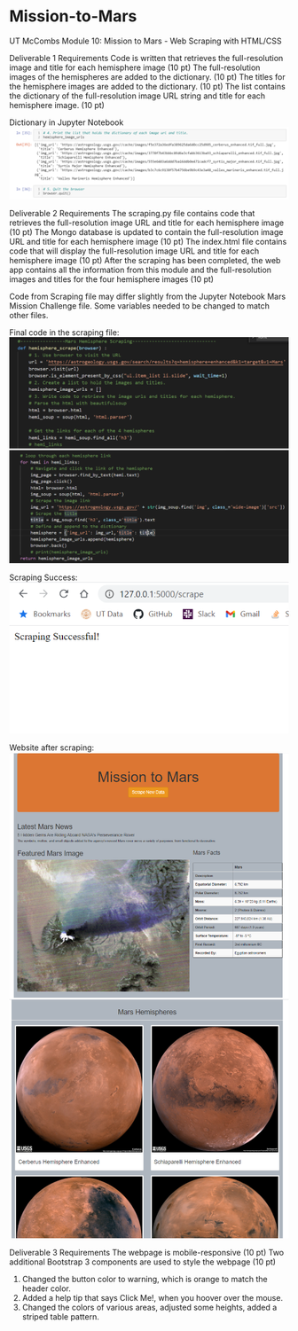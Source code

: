 # Mission-to-Mars
UT McCombs Module 10: Mission to Mars - Web Scraping with HTML/CSS

Deliverable 1 Requirements
Code is written that retrieves the full-resolution image and title for each hemisphere image (10 pt)
The full-resolution images of the hemispheres are added to the dictionary. (10 pt)
The titles for the hemisphere images are added to the dictionary. (10 pt)
The list contains the dictionary of the full-resolution image URL string and title for each hemisphere image. (10 pt)

Dictionary in Jupyter Notebook
![Pic 1](https://github.com/Baylex/Mission-to-Mars/blob/main/Resources/hemi_dict.PNG)


Deliverable 2 Requirements
The scraping.py file contains code that retrieves the full-resolution image URL and title for each hemisphere image (10 pt)
The Mongo database is updated to contain the full-resolution image URL and title for each hemisphere image (10 pt)
The index.html file contains code that will display the full-resolution image URL and title for each hemisphere image (10 pt)
After the scraping has been completed, the web app contains all the information from this module and the full-resolution images and titles for the four hemisphere images (10 pt)

Code from Scraping file may differ slightly from the Jupyter Notebook Mars Mission Challenge file.  Some variables needed to be changed to match other files. 

Final code in the scraping file:
![Pic 2](https://github.com/Baylex/Mission-to-Mars/blob/main/Resources/code_top.PNG)
![Pic 3](https://github.com/Baylex/Mission-to-Mars/blob/main/Resources/code_bottom.PNG)

Scraping Success:
![Pic 4](https://github.com/Baylex/Mission-to-Mars/blob/main/Resources/Successful_scrape.PNG)

Website after scraping:
![Pic 5](https://github.com/Baylex/Mission-to-Mars/blob/main/Resources/website_top.PNG)
![Pic 6](https://github.com/Baylex/Mission-to-Mars/blob/main/Resources/website_bottom.PNG)

Deliverable 3 Requirements
The webpage is mobile-responsive (10 pt)
Two additional Bootstrap 3 components are used to style the webpage (10 pt)
1. Changed the button color to warning, which is orange to match the header color.
2. Added a help tip that says Click Me!, when you hoover over the mouse.
3. Changed the colors of various areas, adjusted some heights, added a striped table pattern.
